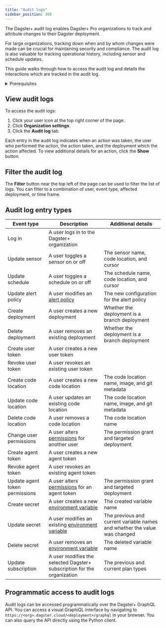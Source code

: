 ```yaml
---
title: "Audit logs"
sidebar_position: 300
---
```


The Dagster+ audit log enables Dagster+ Pro organizations to track and attribute changes to their Dagster deployment.

For large organizations, tracking down when and by whom changes were made can be crucial for maintaining security and compliance. The audit log is also valuable
 for tracking operational history, including sensor and schedule updates.

This guide walks through how to access the audit log and details the interactions which are tracked in the audit log.

<details>
<summary>Prerequisites</summary>
- A Dagster+ Pro organization
- An [Organization Admin](/dagster-plus/features/authentication-and-access-control/rbac/user-roles-permissions) role in your Dagster+ organization
</details>

## View audit logs

To access the audit logs:

1. Click your user icon at the top right corner of the page.
2. Click **Organization settings**.
3. Click the **Audit log** tab.

Each entry in the audit log indicates when an action was taken, the user who performed the action, the action taken, and the deployment which the action affected. To view additional details for an action, click the **Show** button.

## Filter the audit log

The **Filter** button near the top left of the page can be used to filter the list of logs. You can filter to a combination of user, event type, affected deployment, or time frame.

## Audit log entry types

| Event type                     | Description                                                                                                   | Additional details                                                        |
|--------------------------------|---------------------------------------------------------------------------------------------------------------|---------------------------------------------------------------------------|
| Log in                         | A user logs in to the Dagster+ organization                                                                   |                                                                           |
| Update sensor                  | A user toggles a sensor on or off                                                                             | The sensor name, code location, and cursor                                |
| Update schedule                | A user toggles a schedule on or off                                                                           | The schedule name, code location, and cursor                              |
| Update alert policy            | A user modifies an [alert policy](/dagster-plus/features/alerts/creating-alerts)                                         | The new configuration for the alert policy                                |
| Create deployment              | A user creates a new deployment                                             | Whether the deployment is a branch deployment                             |
| Delete deployment              | A user removes an existing deployment                                       | Whether the deployment is a branch deployment                             |
| Create user token              | A user creates a new user token                                                                               |                                                                           |
| Revoke user token              | A user revokes an existing user token                                                                         |                                                                           |
| Create code location           | A user creates a new code location                                                                            | The code location name, image, and git metadata                           |
| Update code location           | A user updates an existing code location                                                                      | The code location name, image, and git metadata                           |
| Delete code location           | A user removes a code location                                                                                | The code location name                                                    |
| Change user permissions        | A user alters [permissions](/dagster-plus/features/authentication-and-access-control/rbac/user-roles-permissions) for another user                | The permission grant and targeted deployment                              |
| Create agent token             | A user creates a new agent token                                                                              |                                                                           |
| Revoke agent token             | A user revokes an existing agent token                                                                        |                                                                           |
| Update agent token permissions | A user alters [permissions](/dagster-plus/features/authentication-and-access-control/rbac/user-roles-permissions) for an agent token              | The permission grant and targeted deployment                              |
| Create secret                  | A user creates a new [environment variable](/dagster-plus/deployment/management/environment-variables/dagster-ui)        | The created variable name                                                 |
| Update secret                  | A user modifies an existing [environment variable](/dagster-plus/deployment/management/environment-variables/dagster-ui) | The previous and current variable names and whether the value was changed |
| Delete secret                  | A user removes an [environment variable](/dagster-plus/deployment/management/environment-variables/dagster-ui)           | The deleted variable name                                                 |
| Update subscription            | A user modifies the selected Dagster+ subscription for the organization                                       | The previous and current plan types                                       |

## Programmatic access to audit logs

Audit logs can be accessed programmatically over the Dagster+ GraphQL API. You can access a visual GraphiQL interface
by navigating to `https://<org>.dagster.cloud/<deployment>/graphql` in your browser. You can also query the API directly using the Python client.

<CodeExample path="docs_beta_snippets/docs_beta_snippets/dagster-plus/access/rbac/audit-logs.graphql" language="graphql" title="Audit log GraphQL query" />
